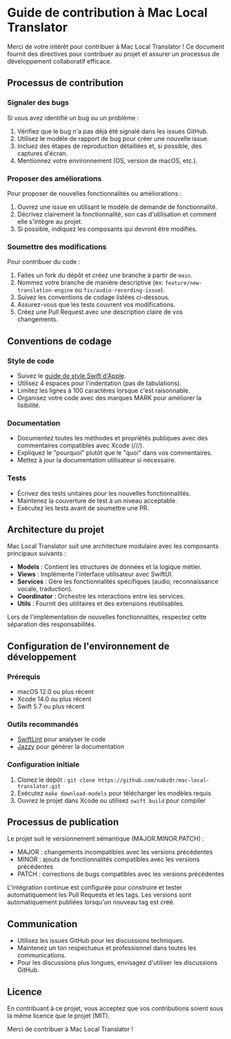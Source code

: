 # Guide de contribution à Mac Local Translator

Merci de votre intérêt pour contribuer à Mac Local Translator ! Ce document fournit des directives pour contribuer au projet et assurer un processus de développement collaboratif efficace.

## Processus de contribution

### Signaler des bugs

Si vous avez identifié un bug ou un problème :

1. Vérifiez que le bug n'a pas déjà été signalé dans les issues GitHub.
2. Utilisez le modèle de rapport de bug pour créer une nouvelle issue.
3. Incluez des étapes de reproduction détaillées et, si possible, des captures d'écran.
4. Mentionnez votre environnement (OS, version de macOS, etc.).

### Proposer des améliorations

Pour proposer de nouvelles fonctionnalités ou améliorations :

1. Ouvrez une issue en utilisant le modèle de demande de fonctionnalité.
2. Décrivez clairement la fonctionnalité, son cas d'utilisation et comment elle s'intègre au projet.
3. Si possible, indiquez les composants qui devront être modifiés.

### Soumettre des modifications

Pour contribuer du code :

1. Faites un fork du dépôt et créez une branche à partir de `main`.
2. Nommez votre branche de manière descriptive (ex: `feature/new-translation-engine` ou `fix/audio-recording-issue`).
3. Suivez les conventions de codage listées ci-dessous.
4. Assurez-vous que les tests couvrent vos modifications.
5. Créez une Pull Request avec une description claire de vos changements.

## Conventions de codage

### Style de code

- Suivez le [guide de style Swift d'Apple](https://swift.org/documentation/api-design-guidelines/).
- Utilisez 4 espaces pour l'indentation (pas de tabulations).
- Limitez les lignes à 100 caractères lorsque c'est raisonnable.
- Organisez votre code avec des marques MARK pour améliorer la lisibilité.

### Documentation

- Documentez toutes les méthodes et propriétés publiques avec des commentaires compatibles avec Xcode (///). 
- Expliquez le "pourquoi" plutôt que le "quoi" dans vos commentaires.
- Mettez à jour la documentation utilisateur si nécessaire.

### Tests

- Écrivez des tests unitaires pour les nouvelles fonctionnalités.
- Maintenez la couverture de test à un niveau acceptable.
- Exécutez les tests avant de soumettre une PR.

## Architecture du projet

Mac Local Translator suit une architecture modulaire avec les composants principaux suivants :

- **Models** : Contient les structures de données et la logique métier.
- **Views** : Implémente l'interface utilisateur avec SwiftUI.
- **Services** : Gère les fonctionnalités spécifiques (audio, reconnaissance vocale, traduction).
- **Coordinator** : Orchestre les interactions entre les services.
- **Utils** : Fournit des utilitaires et des extensions réutilisables.

Lors de l'implémentation de nouvelles fonctionnalités, respectez cette séparation des responsabilités.

## Configuration de l'environnement de développement

### Prérequis

- macOS 12.0 ou plus récent
- Xcode 14.0 ou plus récent
- Swift 5.7 ou plus récent

### Outils recommandés

- [SwiftLint](https://github.com/realm/SwiftLint) pour analyser le code
- [Jazzy](https://github.com/realm/jazzy) pour générer la documentation

### Configuration initiale

1. Clonez le dépôt : `git clone https://github.com/nabz0r/mac-local-translator.git`
2. Exécutez `make download-models` pour télécharger les modèles requis
3. Ouvrez le projet dans Xcode ou utilisez `swift build` pour compiler

## Processus de publication

Le projet suit le versionnement sémantique (MAJOR.MINOR.PATCH) :

- MAJOR : changements incompatibles avec les versions précédentes
- MINOR : ajouts de fonctionnalités compatibles avec les versions précédentes
- PATCH : corrections de bugs compatibles avec les versions précédentes

L'intégration continue est configurée pour construire et tester automatiquement les Pull Requests et les tags. Les versions sont automatiquement publiées lorsqu'un nouveau tag est créé.

## Communication

- Utilisez les issues GitHub pour les discussions techniques.
- Maintenez un ton respectueux et professionnel dans toutes les communications.
- Pour les discussions plus longues, envisagez d'utiliser les discussions GitHub.

## Licence

En contribuant à ce projet, vous acceptez que vos contributions soient sous la même licence que le projet (MIT).

Merci de contribuer à Mac Local Translator !